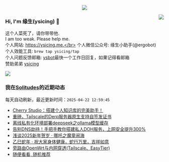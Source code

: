 <p align="center">
    <img align="center" src="https://github-profile-trophy.vercel.app/?username=ysicing&title=Star,Follower,Commit,Issue" style="max-width:100%;">
</p>

<img align="right" src="https://github-readme-stats.vercel.app/api?username=ysicing&show_icons=true&icon_color=805AD5&text_color=718096&bg_color=ffffff&hide_title=true" />


### Hi, I'm 缘生(ysicing) 👋

<!--
**ysicing/ysicing** is a ✨ _special_ ✨ repository because its `README.md` (this file) appears on your GitHub profile.

Here are some ideas to get you started:

- 🔭 I’m currently working on ...
- 🌱 I’m currently learning ...
- 👯 I’m looking to collaborate on ...
- 🤔 I’m looking for help with ...
- 💬 Ask me about ...
- 📫 How to reach me: ...
- 😄 Pronouns: ...
- ⚡ Fun fact: ...
- 🌈 I'm currently working on ... 😎
- 🐳 I’m currently learning go\k8s source code. 😅
- 🤔 I'm thinking about how to make more more money 😁.
- 💬 Ask me about `lao biao`
- 📫 How to reach me: mail [i@ysicing.me](mailto:i@ysicing.me) or blog [ysicing.me](https://ysicing.me) 
- sponsor: [ysicing](https://afdian.net/@ysicing)

-->

这个人菜死了，请你带带他.</br>
I am too weak. Please help me.</br>
个人网站: https://ysicing.me.</br>
个人微信公众号: 缘生小助手(@ergobot)</br>
个人效能工具: `brew tap ysicing/tap`</br>
个人问题反馈邮箱:  [ysbot](mailto:ysbot@12306.work)最快一个工作日回复，如果记得看邮箱</br>
赞助弟弟 [ysicing](https://sponsor.ysicing.net/)

![](https://komarev.com/ghpvc/?username=ysicing&color=green)

<!--events start -->

### 我在[Solitudes](https://ysicing.me)的近期动态

每天自动刷新，最近更新时间：`2025-04-22 12:59:45`

*  [Cherry Studio：搭建个人知识库的完美助手！](https://blog.ysicing.net/cherry-studio/v1)
*  [重磅，Tailscale的Derp服务器原生支持自签发证书](https://blog.ysicing.net/tailscale-derper/v1)
*  [离线私有化环境部署deepseek之ollama模型缓存](https://blog.ysicing.net/ollama-models-cache/v1)
*  [告别DNS劫持！手把手教你搭建私人DOH服务，上网安全提升300%](https://blog.ysicing.net/go-doh/v1)
*  [浅谈2025新年贺岁 · 哪吒之魔童闹海](https://blog.ysicing.net/2025-new-year-movies/v1)
*  [乙巳蛇年 · 祝大家身体健康，蛇行万里，吉祥如意](https://blog.ysicing.net/happy-2025snake-lunar-new-year/v1)
*  [旁路由OpenWrt与内网穿透(Tailscale、EasyTier)](https://blog.ysicing.net/openwrt-tailscale-easytier/v1)
*  [随便看看, 随机推荐](https://ysicing.me/random/)


<!--events end -->
